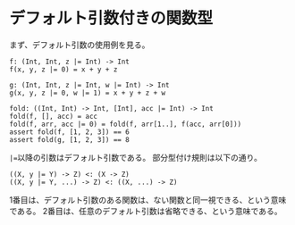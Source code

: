 # デフォルト引数付きの関数型

まず、デフォルト引数の使用例を見る。

```erg
f: (Int, Int, z |= Int) -> Int
f(x, y, z |= 0) = x + y + z

g: (Int, Int, z |= Int, w |= Int) -> Int
g(x, y, z |= 0, w |= 1) = x + y + z + w

fold: ((Int, Int) -> Int, [Int], acc |= Int) -> Int
fold(f, [], acc) = acc
fold(f, arr, acc |= 0) = fold(f, arr[1..], f(acc, arr[0]))
assert fold(f, [1, 2, 3]) == 6
assert fold(g, [1, 2, 3]) == 8
```

`|=`以降の引数はデフォルト引数である。
部分型付け規則は以下の通り。

```erg
((X, y |= Y) -> Z) <: (X -> Z)
((X, y |= Y, ...) -> Z) <: ((X, ...) -> Z)
```

1番目は、デフォルト引数のある関数は、ない関数と同一視できる、という意味である。
2番目は、任意のデフォルト引数は省略できる、という意味である。
